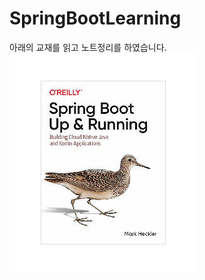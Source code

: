 # SpringBootLearning
아래의 교재를 읽고 노트정리를 하였습니다.  
![](https://github.com/harryjung0330/SpringBootLearning/blob/main/9781492076988.png)
